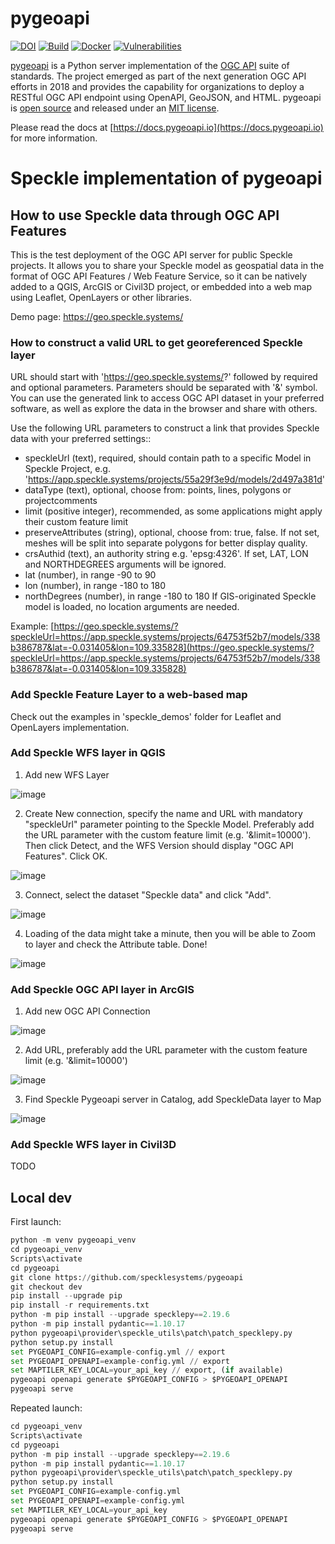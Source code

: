# pygeoapi

[![DOI](https://zenodo.org/badge/121585259.svg)](https://zenodo.org/badge/latestdoi/121585259)
[![Build](https://github.com/geopython/pygeoapi/actions/workflows/main.yml/badge.svg)](https://github.com/geopython/pygeoapi/actions/workflows/main.yml)
[![Docker](https://github.com/geopython/pygeoapi/actions/workflows/containers.yml/badge.svg)](https://github.com/geopython/pygeoapi/actions/workflows/containers.yml)
[![Vulnerabilities](https://github.com/geopython/pygeoapi/actions/workflows/vulnerabilities.yml/badge.svg)](https://github.com/geopython/pygeoapi/actions/workflows/vulnerabilities.yml)

[pygeoapi](https://pygeoapi.io) is a Python server implementation of the [OGC API](https://ogcapi.ogc.org) suite of standards. The project emerged as part of the next generation OGC API efforts in 2018 and provides the capability for organizations to deploy a RESTful OGC API endpoint using OpenAPI, GeoJSON, and HTML. pygeoapi is [open source](https://opensource.org/) and released under an [MIT license](https://github.com/geopython/pygeoapi/blob/master/LICENSE.md).

Please read the docs at [https://docs.pygeoapi.io](https://docs.pygeoapi.io) for more information.

# Speckle implementation of pygeoapi

## How to use Speckle data through OGC API Features

This is the test deployment of the OGC API server for public Speckle projects. It allows you to share your Speckle model as geospatial data in the format of OGC API Features / Web Feature Service, so it can be natively added to a QGIS, ArcGIS or Civil3D project, or embedded into a web map using Leaflet, OpenLayers or other libraries. 

Demo page: https://geo.speckle.systems/ 

### How to construct a valid URL to get georeferenced Speckle layer
URL should start with 'https://geo.speckle.systems/?' followed by required and optional parameters. Parameters should be separated with '&' symbol. You can use the generated link to access OGC API dataset in your preferred software, as well as explore the data in the browser and share with others. 

Use the following URL parameters to construct a link that provides Speckle data with your preferred settings::
 - speckleUrl (text), required, should contain path to a specific Model in Speckle Project, e.g. 'https://app.speckle.systems/projects/55a29f3e9d/models/2d497a381d'
 - dataType (text), optional, choose from: points, lines, polygons or projectcomments
 - limit (positive integer), recommended, as some applications might apply their custom feature limit
 - preserveAttributes (string), optional, choose from: true, false. If not set, meshes will be split into separate polygons for better display quality.
 - crsAuthid (text), an authority string e.g. 'epsg:4326'. If set, LAT, LON and NORTHDEGREES arguments will be ignored.
 - lat (number), in range -90 to 90
 - lon (number), in range -180 to 180
 - northDegrees (number), in range -180 to 180
If GIS-originated Speckle model is loaded, no location arguments are needed.  

Example: [https://geo.speckle.systems/?speckleUrl=https://app.speckle.systems/projects/64753f52b7/models/338b386787&lat=-0.031405&lon=109.335828](https://geo.speckle.systems/?speckleUrl=https://app.speckle.systems/projects/64753f52b7/models/338b386787&lat=-0.031405&lon=109.335828)


### Add Speckle Feature Layer to a web-based map

Check out the examples in 'speckle_demos' folder for Leaflet and OpenLayers implementation.

### Add Speckle WFS layer in QGIS
1. Add new WFS Layer

![image](https://github.com/user-attachments/assets/ea168853-dc97-43bf-b9f2-4d0244addb01)

2. Create New connection, specify the name and URL with mandatory "speckleUrl" parameter pointing to the Speckle Model. Preferably add the URL parameter with the custom feature limit (e.g. '&limit=10000'). Then click Detect, and the WFS Version should display "OGC API Features". Click OK.

![image](https://github.com/user-attachments/assets/8bf9f164-bdb1-455e-8298-f0c1d5dd324d)

3. Connect, select the dataset "Speckle data" and click "Add".

![image](https://github.com/user-attachments/assets/73c97729-f3b3-4192-a4cf-667ba147fc6f)

4. Loading of the data might take a minute, then you will be able to Zoom to layer and check the Attribute table. Done! 

![image](https://github.com/user-attachments/assets/0708c64e-b063-4f55-b9f4-e791fc32da95)


### Add Speckle OGC API layer in ArcGIS

1. Add new OGC API Connection

![image](https://github.com/user-attachments/assets/8ae33828-93de-428d-81f8-c6115bf05d72)

2. Add URL, preferably add the URL parameter with the custom feature limit (e.g. '&limit=10000')

![image](https://github.com/user-attachments/assets/37f52ad5-b312-4292-b760-fb8c4091a45f)

3. Find Speckle Pygeoapi server in Catalog, add SpeckleData layer to Map

![image](https://github.com/user-attachments/assets/9e8461c6-a3f3-4d4c-8777-1e17f2a2f528)


### Add Speckle WFS layer in Civil3D

TODO

## Local dev
First launch:
```python
python -m venv pygeoapi_venv
cd pygeoapi_venv
Scripts\activate
cd pygeoapi
git clone https://github.com/specklesystems/pygeoapi
git checkout dev
pip install --upgrade pip
pip install -r requirements.txt
python -m pip install --upgrade specklepy==2.19.6
python -m pip install pydantic==1.10.17
python pygeoapi\provider\speckle_utils\patch\patch_specklepy.py
python setup.py install
set PYGEOAPI_CONFIG=example-config.yml // export
set PYGEOAPI_OPENAPI=example-config.yml // export
set MAPTILER_KEY_LOCAL=your_api_key // export, (if available)
pygeoapi openapi generate $PYGEOAPI_CONFIG > $PYGEOAPI_OPENAPI
pygeoapi serve
```

Repeated launch:
```python
cd pygeoapi_venv
Scripts\activate
cd pygeoapi
python -m pip install --upgrade specklepy==2.19.6
python -m pip install pydantic==1.10.17
python pygeoapi\provider\speckle_utils\patch\patch_specklepy.py
python setup.py install
set PYGEOAPI_CONFIG=example-config.yml
set PYGEOAPI_OPENAPI=example-config.yml
set MAPTILER_KEY_LOCAL=your_api_key
pygeoapi openapi generate $PYGEOAPI_CONFIG > $PYGEOAPI_OPENAPI
pygeoapi serve

```


